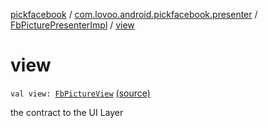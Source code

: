 [pickfacebook](../../index.md) / [com.lovoo.android.pickfacebook.presenter](../index.md) / [FbPicturePresenterImpl](index.md) / [view](./view.md)

# view

`val view: `[`FbPictureView`](../../com.lovoo.android.pickfacebook.contract/-fb-picture-view/index.md) [(source)](https://github.com/lovoo/android-pickpic/blob/master/pickfacebook/pickfacebook/src/main/kotlin/com/lovoo/android/pickfacebook/presenter/FbPicturePresenterImpl.kt#L33)

the contract to the UI Layer

